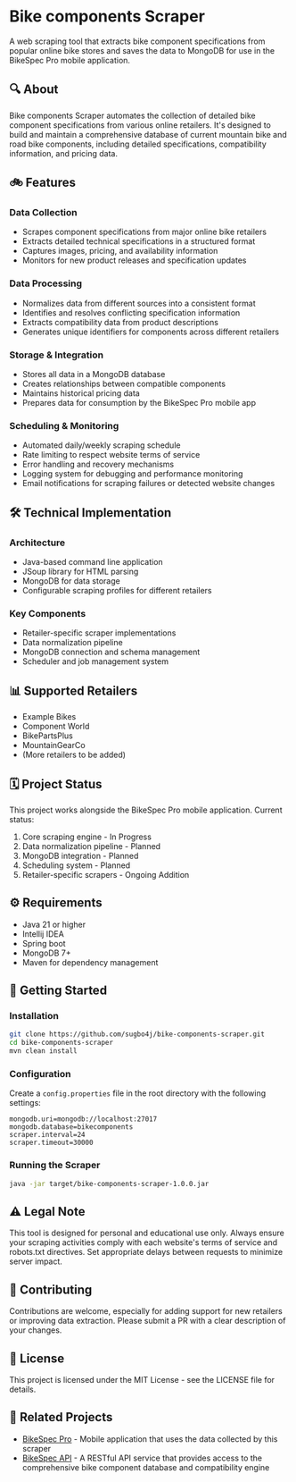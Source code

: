 # Bike components Scraper

A web scraping tool that extracts bike component specifications from popular online bike stores and saves the data to MongoDB for use in the BikeSpec Pro mobile application.

## 🔍 About

Bike components Scraper automates the collection of detailed bike component specifications from various online retailers. It's designed to build and maintain a comprehensive database of current mountain bike and road bike components, including detailed specifications, compatibility information, and pricing data.

## 🚲 Features

### Data Collection
- Scrapes component specifications from major online bike retailers
- Extracts detailed technical specifications in a structured format
- Captures images, pricing, and availability information
- Monitors for new product releases and specification updates

### Data Processing
- Normalizes data from different sources into a consistent format
- Identifies and resolves conflicting specification information
- Extracts compatibility data from product descriptions
- Generates unique identifiers for components across different retailers

### Storage & Integration
- Stores all data in a MongoDB database
- Creates relationships between compatible components
- Maintains historical pricing data
- Prepares data for consumption by the BikeSpec Pro mobile app

### Scheduling & Monitoring
- Automated daily/weekly scraping schedule
- Rate limiting to respect website terms of service
- Error handling and recovery mechanisms
- Logging system for debugging and performance monitoring
- Email notifications for scraping failures or detected website changes

## 🛠️ Technical Implementation

### Architecture
- Java-based command line application
- JSoup library for HTML parsing
- MongoDB for data storage
- Configurable scraping profiles for different retailers

### Key Components
- Retailer-specific scraper implementations
- Data normalization pipeline
- MongoDB connection and schema management
- Scheduler and job management system

## 📊 Supported Retailers
- Example Bikes
- Component World
- BikePartsPlus
- MountainGearCo
- (More retailers to be added)

## 🗓️ Project Status
This project works alongside the BikeSpec Pro mobile application. Current status:

1. Core scraping engine - In Progress
2. Data normalization pipeline - Planned
3. MongoDB integration - Planned
4. Scheduling system - Planned
5. Retailer-specific scrapers - Ongoing Addition

## ⚙️ Requirements
- Java 21 or higher
- Intellij IDEA
- Spring boot
- MongoDB 7+
- Maven for dependency management

## 🚀 Getting Started

### Installation
```bash
git clone https://github.com/sugbo4j/bike-components-scraper.git
cd bike-components-scraper
mvn clean install
```

### Configuration
Create a `config.properties` file in the root directory with the following settings:
```
mongodb.uri=mongodb://localhost:27017
mongodb.database=bikecomponents
scraper.interval=24
scraper.timeout=30000
```

### Running the Scraper
```bash
java -jar target/bike-components-scraper-1.0.0.jar
```

## ⚠️ Legal Note
This tool is designed for personal and educational use only. Always ensure your scraping activities comply with each website's terms of service and robots.txt directives. Set appropriate delays between requests to minimize server impact.

## 🤝 Contributing
Contributions are welcome, especially for adding support for new retailers or improving data extraction. Please submit a PR with a clear description of your changes.

## 📝 License
This project is licensed under the MIT License - see the LICENSE file for details.

## 🔗 Related Projects
- [BikeSpec Pro](https://github.com/sugbo4j/bikeSpec-app) - Mobile application that uses the data collected by this scraper
- [BikeSpec API](https://github.com/sugbo4j/bikeSpec-api) - A RESTful API service that provides access to the comprehensive bike component database and compatibility engine
